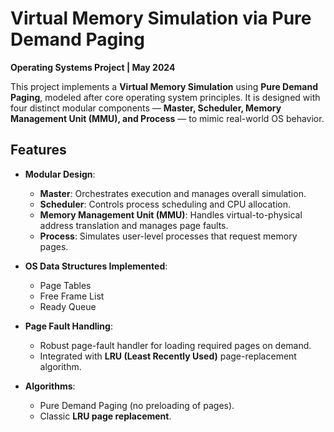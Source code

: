 # Virtual Memory Simulation via Pure Demand Paging  

**Operating Systems Project | May 2024**  

This project implements a **Virtual Memory Simulation** using **Pure Demand Paging**, modeled after core operating system principles. It is designed with four distinct modular components — **Master, Scheduler, Memory Management Unit (MMU), and Process** — to mimic real-world OS behavior.  


## Features  

- **Modular Design**:  
  - **Master**: Orchestrates execution and manages overall simulation.  
  - **Scheduler**: Controls process scheduling and CPU allocation.  
  - **Memory Management Unit (MMU)**: Handles virtual-to-physical address translation and manages page faults.  
  - **Process**: Simulates user-level processes that request memory pages.  

- **OS Data Structures Implemented**:  
  - Page Tables  
  - Free Frame List  
  - Ready Queue  

- **Page Fault Handling**:  
  - Robust page-fault handler for loading required pages on demand.  
  - Integrated with **LRU (Least Recently Used)** page-replacement algorithm.  

- **Algorithms**:  
  - Pure Demand Paging (no preloading of pages).  
  - Classic **LRU page replacement**.  
